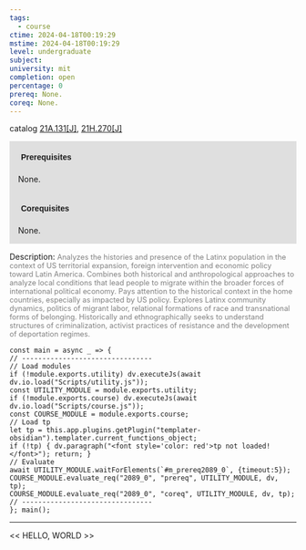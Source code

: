 ```yaml
---
tags:
  - course
ctime: 2024-04-18T00:19:29
mstime: 2024-04-18T00:19:29
level: undergraduate
subject: 
university: mit
completion: open
percentage: 0
prereq: None.
coreq: None.
---
```


catalog [21A.131[J]](http://student.mit.edu/catalog/m21Aa.html#21A.131), [21H.270[J]](http://student.mit.edu/catalog/m21Ha.html#21H.270)

<span style="display: block; padding: 15px; background-color: rgb(100, 100, 100, 0.2);"><font id="m_prereq2089_0" style="display: block; font-family: Arial, sans-serif; font-weight: bold; padding: 5px">Prerequisites</font><br><span id="prereq2089_0">None.</span></span>
<span style="display: block; padding: 15px; background-color: rgb(100, 100, 100, 0.2);"><font id="m_coreq2089_0" style="display: block; font-family: Arial, sans-serif; font-weight: bold; padding: 5px">Corequisites</font><br><span id="coreq2089_0">None.</span></span>

<font style="">Description:</font>
<font style="color: grey; font-size: 0.8rem;">Analyzes the histories and presence of the Latinx population in the context of US territorial expansion, foreign intervention and economic policy toward Latin America. Combines both historical and anthropological approaches to analyze local conditions that lead people to migrate within the broader forces of international political economy. Pays attention to the historical context in the home countries, especially as impacted by US policy. Explores Latinx community dynamics, politics of migrant labor, relational formations of race and transnational forms of belonging. Historically and ethnographically seeks to understand structures of criminalization, activist practices of resistance and the development of deportation regimes.</font>

```dataviewjs
const main = async _ => {
// --------------------------------
// Load modules
if (!module.exports.utility) dv.executeJs(await dv.io.load("Scripts/utility.js"));
const UTILITY_MODULE = module.exports.utility;
if (!module.exports.course) dv.executeJs(await dv.io.load("Scripts/course.js"));
const COURSE_MODULE = module.exports.course;
// Load tp
let tp = this.app.plugins.getPlugin("templater-obsidian").templater.current_functions_object;
if (!tp) { dv.paragraph("<font style='color: red'>tp not loaded!</font>"); return; }
// Evaluate
await UTILITY_MODULE.waitForElements(`#m_prereq2089_0`, {timeout:5});
COURSE_MODULE.evaluate_req("2089_0", "prereq", UTILITY_MODULE, dv, tp);
COURSE_MODULE.evaluate_req("2089_0", "coreq", UTILITY_MODULE, dv, tp);
// --------------------------------
}; main();
```

---

<< HELLO, WORLD >>
